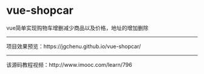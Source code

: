 # vue-shopcar
vue简单实现购物车增删减少商品以及价格，地址的增加删除
<hr/>项目效果预览：https://jgchenu.github.io/vue-shopcar/
<hr/>该源码教程视频：http://www.imooc.com/learn/796
